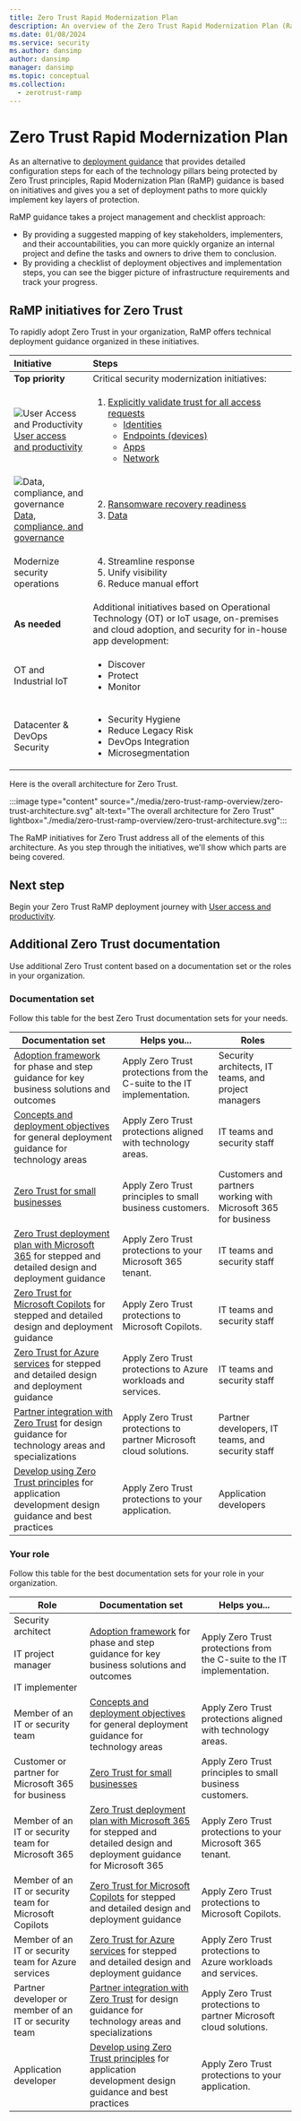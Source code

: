 ```yaml
---
title: Zero Trust Rapid Modernization Plan
description: An overview of the Zero Trust Rapid Modernization Plan (RaMP) to quickly modernize your security and IT infrastructure to comply with Zero Trust principles.
ms.date: 01/08/2024
ms.service: security
ms.author: dansimp
author: dansimp
manager: dansimp
ms.topic: conceptual
ms.collection:
  - zerotrust-ramp
---
```


# Zero Trust Rapid Modernization Plan

<!---

Writers notes:

For updates to product names, please also update the appropriate figures.

To update figures that are not screen shots, your options are:

- Locate the source Visio file in internal storage.
- Use the published Visio file in the Microsoft Download Center (see the "Technical publications" section of this article).
- For figures that are published in Scalable Vector Graphics (SVG) format, save the SVG file from the article web page, insert into Visio, modify, and then save it as a new version of the SVG file.

For new articles in this content set, please:

- Add a link in the zero-trust-ramp-overview.md to the new article.
- Add a link to the Zero Trust Guidance Center page (index.yml).

--->

As an alternative to [deployment guidance](./deploy/overview.md) that provides detailed configuration steps for each of the technology pillars being protected by Zero Trust principles, Rapid Modernization Plan (RaMP) guidance is based on initiatives and gives you a set of deployment paths to more quickly implement key layers of protection.

RaMP guidance takes a project management and checklist approach:

- By providing a suggested mapping of key stakeholders, implementers, and their accountabilities, you can more quickly organize an internal project and define the tasks and owners to drive them to conclusion.
- By providing a checklist of deployment objectives and implementation steps, you can see the bigger picture of infrastructure requirements and track your progress.

## RaMP initiatives for Zero Trust

To rapidly adopt Zero Trust in your organization, RaMP offers technical deployment guidance organized in these initiatives.

| Initiative | Steps |
|:-------|:-----|
| **Top priority** | Critical security modernization initiatives: |
| ![User Access and Productivity](./media/zero-trust-ramp-overview/user-access-icon.png) <br> [User access and productivity](user-access-productivity-overview.md) | <ol><li>[Explicitly validate trust for all access requests](user-access-productivity-validate-trust.md)<br><ul><li>[Identities](user-access-productivity-validate-trust.md#identities)</li><li>[Endpoints (devices)](user-access-productivity-validate-trust.md#endpoints)</li><li>[Apps](user-access-productivity-validate-trust.md#apps)</li><li>[Network](user-access-productivity-validate-trust.md#network)</li></ul></li> |
| ![Data, compliance, and governance](./media/zero-trust-ramp-overview/data-compliance-governance-icon.png) <br> [Data, compliance, and governance](data-compliance-governance-overview.md) | <ol start="2"><li>[Ransomware recovery readiness](data-compliance-gov-ransomware-recovery-readiness.md)<br></li><li>[Data](data-compliance-gov-data.md)<br></ol> |
| Modernize security operations  | <ol start="4"><li>Streamline response</li><li>Unify visibility</li><li>Reduce manual effort</li></li></ol>|
| **As needed** | Additional initiatives based on Operational Technology (OT) or IoT usage, on-premises and cloud adoption, and security for in-house app development: |
| OT and Industrial IoT | <ul><li>Discover</li><li>Protect</li><li>Monitor</li></ul> |
| Datacenter & DevOps Security | <ul><li>Security Hygiene</li><li>Reduce Legacy Risk</li><li>DevOps Integration</li><li>Microsegmentation</li></ul> |

Here is the overall architecture for Zero Trust.

:::image type="content" source="./media/zero-trust-ramp-overview/zero-trust-architecture.svg" alt-text="The overall architecture for Zero Trust" lightbox="./media/zero-trust-ramp-overview/zero-trust-architecture.svg":::

The RaMP initiatives for Zero Trust address all of the elements of this architecture. As you step through the initiatives, we'll show which parts are being covered.

## Next step

Begin your Zero Trust RaMP deployment journey with [User access and productivity](user-access-productivity-overview.md).

## Additional Zero Trust documentation

Use additional Zero Trust content based on a documentation set or the roles in your organization.

### Documentation set

Follow this table for the best Zero Trust documentation sets for your needs.

| Documentation set | Helps you... | Roles |
| --- | --- | --- |
| [Adoption framework](adopt/zero-trust-adoption-overview.md) for phase and step guidance for key business solutions and outcomes | Apply Zero Trust protections from the C-suite to the IT implementation. | Security architects, IT teams, and project managers |
| [Concepts and deployment objectives](deploy/overview.md) for general deployment guidance for technology areas | Apply Zero Trust protections aligned with technology areas. | IT teams and security staff |
| [Zero Trust for small businesses](guidance-smb-partner.md) | Apply Zero Trust principles to small business customers. | Customers and partners working with Microsoft 365 for business |
| [Zero Trust deployment plan with Microsoft 365](/microsoft-365/security/microsoft-365-zero-trust?bc=%2fsecurity%2fzero-trust%2fbreadcrumb%2ftoc.json&toc=%2fsecurity%2fzero-trust%2ftoc.json) for stepped and detailed design and deployment guidance | Apply Zero Trust protections to your Microsoft 365 tenant. | IT teams and security staff |
| [Zero Trust for Microsoft Copilots](copilots/apply-zero-trust-copilots-overview.md) for stepped and detailed design and deployment guidance | Apply Zero Trust protections to Microsoft Copilots. | IT teams and security staff |
| [Zero Trust for Azure services](azure-infrastructure-overview.md) for stepped and detailed design and deployment guidance | Apply Zero Trust protections to Azure workloads and services. | IT teams and security staff |
| [Partner integration with Zero Trust](integrate/overview.md) for design guidance for technology areas and specializations | Apply Zero Trust protections to partner Microsoft cloud solutions. | Partner developers, IT teams, and security staff |
| [Develop using Zero Trust principles](develop/overview.md) for application development design guidance and best practices | Apply Zero Trust protections to your application. | Application developers |

### Your role

Follow this table for the best documentation sets for your role in your organization.

| Role | Documentation set | Helps you... |
| --- | --- | --- |
| Security architect <br><br> IT project manager <br><br> IT implementer | [Adoption framework](adopt/zero-trust-adoption-overview.md) for phase and step guidance for key business solutions and outcomes| Apply Zero Trust protections from the C-suite to the IT implementation. |
| Member of an IT or security team | [Concepts and deployment objectives](deploy/overview.md) for general deployment guidance for technology areas | Apply Zero Trust protections aligned with technology areas. |
| Customer or partner for Microsoft 365 for business | [Zero Trust for small businesses](guidance-smb-partner.md) | Apply Zero Trust principles to small business customers.  |
| Member of an IT or security team for Microsoft 365 | [Zero Trust deployment plan with Microsoft 365](/microsoft-365/security/microsoft-365-zero-trust?bc=%2fsecurity%2fzero-trust%2fbreadcrumb%2ftoc.json&toc=%2fsecurity%2fzero-trust%2ftoc.json) for stepped and detailed design and deployment guidance for Microsoft 365 | Apply Zero Trust protections to your Microsoft 365 tenant. |
| Member of an IT or security team for Microsoft Copilots | [Zero Trust for Microsoft Copilots](copilots/apply-zero-trust-copilots-overview.md) for stepped and detailed design and deployment guidance | Apply Zero Trust protections to Microsoft Copilots. |
| Member of an IT or security team for Azure services | [Zero Trust for Azure services](azure-infrastructure-overview.md) for stepped and detailed design and deployment guidance | Apply Zero Trust protections to Azure workloads and services. |
| Partner developer or member of an IT or security team | [Partner integration with Zero Trust](integrate/overview.md) for design guidance for technology areas and specializations | Apply Zero Trust protections to partner Microsoft cloud solutions. |
| Application developer | [Develop using Zero Trust principles](develop/overview.md) for application development design guidance and best practices | Apply Zero Trust protections to your application. |

